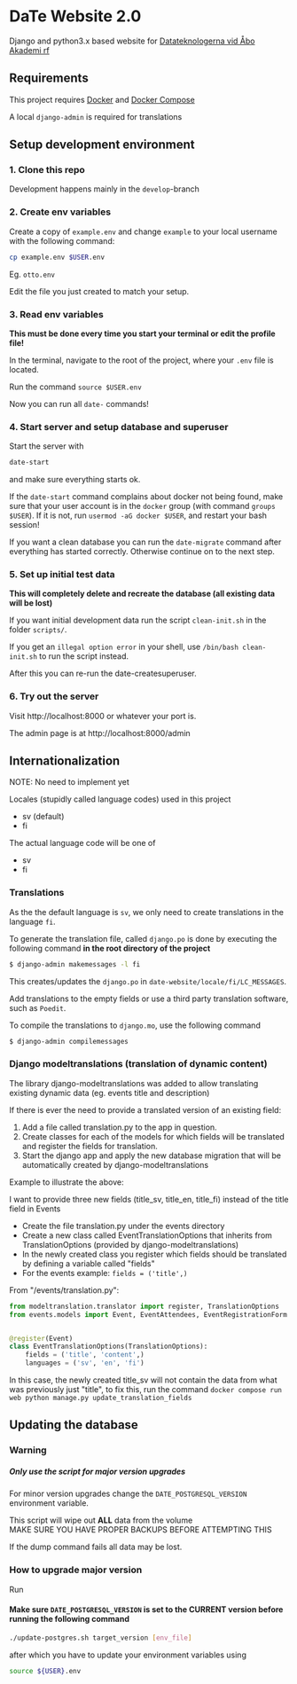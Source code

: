 # DaTe Website 2.0

Django and python3.x based website for [Datateknologerna vid Åbo Akademi rf](https://date.abo.fi)

## Requirements

This project requires [Docker](https://www.docker.com) and [Docker Compose](https://docs.docker.com/compose/)

A local `django-admin` is required for translations

## Setup development environment

### 1. Clone this repo

Development happens mainly in the `develop`-branch

### 2. Create env variables

Create a copy of `example.env` and change `example` to your local username with the following command:

```bash
cp example.env $USER.env
```

Eg. `otto.env`

Edit the file you just created to match your setup.

### 3. Read env variables

**This must be done every time you start your terminal or edit the profile file!**

In the terminal, navigate to the root of the project, where your `.env` file is located.

Run the command `source $USER.env`

Now you can run all `date-` commands!

### 4. Start server and setup database and superuser

Start the server with 

```bash
date-start
```

and make sure everything starts ok.

If the `date-start` command complains about docker not being found, make sure that your user account is in the `docker` group (with command `groups $USER`). If it is not, run `usermod -aG docker $USER`, and restart your bash session!

If you want a clean database you can run the 
`date-migrate`
command after everything has started correctly. Otherwise continue on to the next step.

### 5. Set up initial test data

**This will completely delete and recreate the database (all existing data will be lost)**

If you want initial development data run the script `clean-init.sh` in the folder `scripts/`.

If you get an `illegal option error` in your shell, use `/bin/bash clean-init.sh` to run the script instead.

After this you can re-run the date-createsuperuser.

### 6. Try out the server

Visit http://localhost:8000 or whatever your port is.

The admin page is at http://localhost:8000/admin

## Internationalization

NOTE: No need to implement yet

Locales (stupidly called language codes) used in this project

- sv (default)
- fi

The actual language code will be one of

- sv
- fi

### Translations

As the the default language is `sv`, 
we only need to create translations in the language `fi`.

To generate the translation file, called `django.po`
is done by executing the following command **in the root directory of the project**

```bash
$ django-admin makemessages -l fi
```

This creates/updates the `django.po` 
in `date-website/locale/fi/LC_MESSAGES`.

Add translations to the empty fields or use a third party translation software,
such as `Poedit`.

To compile the translations to `django.mo`, use the following command

```bash
$ django-admin compilemessages
```

### Django modeltranslations (translation of dynamic content)

The library django-modeltranslations was added to allow translating existing dynamic data (eg. events title and description)

If there is ever the need to provide a translated version of an existing field:

1. Add a file called translation.py to the app in question.
2. Create classes for each of the models for which fields will be translated and register the fields for translation.
3. Start the django app and apply the new database migration that will be automatically created by django-modeltranslations

Example to illustrate the above:

I want to provide three new fields (title_sv, title_en, title_fi) instead of the title field in Events

- Create the file translation.py under the events directory
- Create a new class called EventTranslationOptions that inherits from TranslationOptions (provided by django-modeltranslations)
- In the newly created class you register which fields should be translated by defining a variable called "fields"
- For the events example: `fields = ('title',)`

From "/events/translation.py":
```python
from modeltranslation.translator import register, TranslationOptions
from events.models import Event, EventAttendees, EventRegistrationForm


@register(Event)
class EventTranslationOptions(TranslationOptions):
    fields = ('title', 'content',)
    languages = ('sv', 'en', 'fi')
```

In this case, the newly created title_sv will not contain the data from what was previously just "title",
to fix this, run the command `docker compose run web python manage.py update_translation_fields`


## Updating the database

### Warning

##### Only use the script for major version upgrades
For minor version upgrades change the `DATE_POSTGRESQL_VERSION` environment variable.

This script will wipe out __ALL__ data from the volume \
MAKE SURE YOU HAVE PROPER BACKUPS BEFORE ATTEMPTING THIS

If the dump command fails all data may be lost.

### How to upgrade major version

Run

#### Make sure `DATE_POSTGRESQL_VERSION` is set to the CURRENT version before running the following command

```bash
./update-postgres.sh target_version [env_file]
```
after which you have to update your environment variables using
```bash
source ${USER}.env
```
